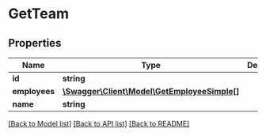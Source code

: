 # GetTeam

## Properties

 Name          | Type                                                                  | Description | Notes      
---------------|-----------------------------------------------------------------------|-------------|------------
 **id**        | **string**                                                            |             | [optional] 
 **employees** | [**\Swagger\Client\Model\GetEmployeeSimple[]**](GetEmployeeSimple.md) |             | [optional] 
 **name**      | **string**                                                            |             | [optional] 

[[Back to Model list]](../README.md#documentation-for-models) [[Back to API list]](../README.md#documentation-for-api-endpoints) [[Back to README]](../README.md)


